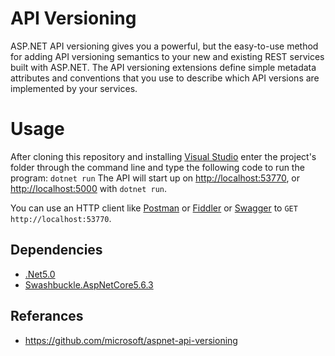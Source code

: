 
# API Versioning

ASP.NET API versioning gives you a powerful, but the easy-to-use method for adding API versioning semantics to your new and existing REST services built with ASP.NET. The API versioning extensions define simple metadata attributes and conventions that you use to describe which API versions are implemented by your services. 


# Usage

After cloning this repository and installing [Visual Studio](https://visualstudio.microsoft.com/tr/downloads/) enter the project's folder through the command line and type the following code to run the program:
`dotnet run`
The API will start up on  [http://localhost:53770](http://localhost:53770/), or  [http://localhost:5000](http://localhost:5000/)  with  `dotnet run`.

You can use an HTTP client like  [Postman](https://www.getpostman.com/)  or  [Fiddler](https://www.telerik.com/download/fiddler)  or  [Swagger](https://www.nuget.org/packages/Swashbuckle.AspNetCore.Swagger/)  to  `GET http://localhost:53770`.

## Dependencies
- [.Net5.0](https://dotnet.microsoft.com/download/dotnet/5.0)
- [Swashbuckle.AspNetCore5.6.3](https://www.nuget.org/packages/Swashbuckle.AspNetCore.Swagger/)




## Referances
- https://github.com/microsoft/aspnet-api-versioning

